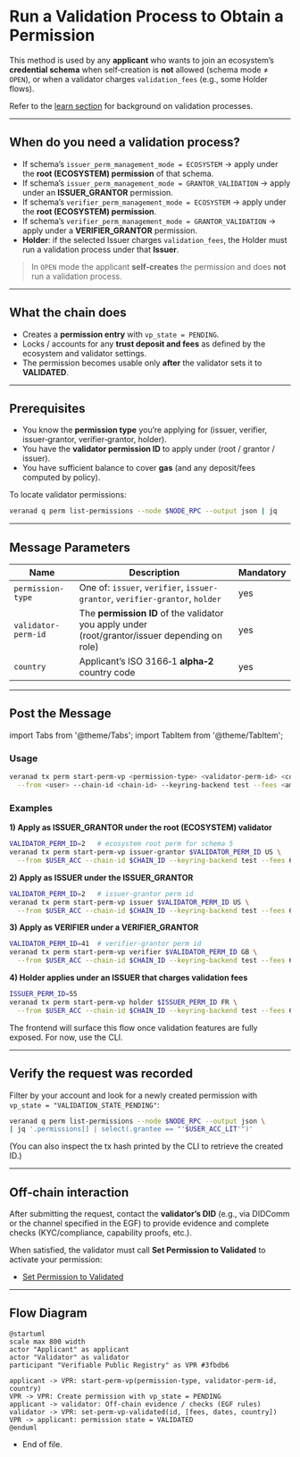 # Run a Validation Process to Obtain a Permission

This method is used by any **applicant** who wants to join an ecosystem’s **credential schema** when self‑creation is **not** allowed (schema mode ≠ `OPEN`), or when a validator charges `validation_fees` (e.g., some Holder flows).

Refer to the [learn section](../../../learn/verifiable-public-registry/onboarding-participants) for background on validation processes.

---

## When do you need a validation process?

- If schema’s `issuer_perm_management_mode = ECOSYSTEM` → apply under the **root (ECOSYSTEM) permission** of that schema.  
- If schema’s `issuer_perm_management_mode = GRANTOR_VALIDATION` → apply under an **ISSUER_GRANTOR** permission.  
- If schema’s `verifier_perm_management_mode = ECOSYSTEM` → apply under the **root (ECOSYSTEM) permission**.  
- If schema’s `verifier_perm_management_mode = GRANTOR_VALIDATION` → apply under a **VERIFIER_GRANTOR** permission.  
- **Holder**: if the selected Issuer charges `validation_fees`, the Holder must run a validation process under that **Issuer**.

> In `OPEN` mode the applicant **self‑creates** the permission and does **not** run a validation process.

---

## What the chain does

- Creates a **permission entry** with `vp_state = PENDING`.
- Locks / accounts for any **trust deposit and fees** as defined by the ecosystem and validator settings.
- The permission becomes usable only **after** the validator sets it to **VALIDATED**.

---

## Prerequisites

- You know the **permission type** you’re applying for (issuer, verifier, issuer‑grantor, verifier‑grantor, holder).
- You have the **validator permission ID** to apply under (root / grantor / issuer).
- You have sufficient balance to cover **gas** (and any deposit/fees computed by policy).

To locate validator permissions:
```bash
veranad q perm list-permissions --node $NODE_RPC --output json | jq
```

---

## Message Parameters

| Name                | Description                                                                                      | Mandatory |
|---------------------|--------------------------------------------------------------------------------------------------|-----------|
| `permission-type`   | One of: `issuer`, `verifier`, `issuer-grantor`, `verifier-grantor`, `holder`                     | yes       |
| `validator-perm-id` | The **permission ID** of the validator you apply under (root/grantor/issuer depending on role)  | yes       |
| `country`           | Applicant’s ISO 3166‑1 **alpha‑2** country code                                                  | yes       |

---

## Post the Message

import Tabs from '@theme/Tabs';
import TabItem from '@theme/TabItem';

<Tabs>
  <TabItem value="cli" label="CLI" default>

### Usage
```bash
veranad tx perm start-perm-vp <permission-type> <validator-perm-id> <country> \
  --from <user> --chain-id <chain-id> --keyring-backend test --fees <amount> --gas auto --node $NODE_RPC
```

### Examples

**1) Apply as ISSUER_GRANTOR under the root (ECOSYSTEM) validator**
```bash
VALIDATOR_PERM_ID=2   # ecosystem root perm for schema 5
veranad tx perm start-perm-vp issuer-grantor $VALIDATOR_PERM_ID US \
  --from $USER_ACC --chain-id $CHAIN_ID --keyring-backend test --fees 600000uvna --gas auto --node $NODE_RPC
```

**2) Apply as ISSUER under the ISSUER_GRANTOR**
```bash
VALIDATOR_PERM_ID=2   # issuer-grantor perm id
veranad tx perm start-perm-vp issuer $VALIDATOR_PERM_ID US \
  --from $USER_ACC --chain-id $CHAIN_ID --keyring-backend test --fees 600000uvna --gas auto --node $NODE_RPC
```


**3) Apply as VERIFIER under a VERIFIER_GRANTOR**
```bash
VALIDATOR_PERM_ID=41  # verifier-grantor perm id
veranad tx perm start-perm-vp verifier $VALIDATOR_PERM_ID GB \
  --from $USER_ACC --chain-id $CHAIN_ID --keyring-backend test --fees 600000uvna --gas auto --node $NODE_RPC
```

**4) Holder applies under an ISSUER that charges validation fees**
```bash
ISSUER_PERM_ID=55
veranad tx perm start-perm-vp holder $ISSUER_PERM_ID FR \
  --from $USER_ACC --chain-id $CHAIN_ID --keyring-backend test --fees 600000uvna --gas auto --node $NODE_RPC
```

<!-- :::tip Known CLI quirk (if you hit an error)
If your binary rejects the string `permission-type`, try the numeric enum as a **fallback**:
`issuer=1`, `verifier=2`, `issuer-grantor=3`, `verifier-grantor=4`, `ecosystem=5`, `holder=6`.
::: -->

  </TabItem>

  <TabItem value="frontend" label="Frontend">
The frontend will surface this flow once validation features are fully exposed. For now, use the CLI.
  </TabItem>
</Tabs>

---

## Verify the request was recorded

Filter by your account and look for a newly created permission with `vp_state = "VALIDATION_STATE_PENDING"`:

```bash
veranad q perm list-permissions --node $NODE_RPC --output json \
| jq '.permissions[] | select(.grantee == "'$USER_ACC_LIT'")'
```

(You can also inspect the tx hash printed by the CLI to retrieve the created ID.)

---

## Off‑chain interaction

After submitting the request, contact the **validator’s DID** (e.g., via DIDComm or the channel specified in the EGF) to provide evidence and complete checks (KYC/compliance, capability proofs, etc.).

When satisfied, the validator must call **Set Permission to Validated** to activate your permission:
- [Set Permission to Validated](./set-permission-to-validated)

---

## Flow Diagram

```plantuml
@startuml
scale max 800 width
actor "Applicant" as applicant
actor "Validator" as validator
participant "Verifiable Public Registry" as VPR #3fbdb6

applicant -> VPR: start-perm-vp(permission-type, validator-perm-id, country)
VPR -> VPR: Create permission with vp_state = PENDING
applicant -> validator: Off-chain evidence / checks (EGF rules)
validator -> VPR: set-perm-vp-validated(id, [fees, dates, country])
VPR -> applicant: permission state = VALIDATED
@enduml
```

- End of file.
